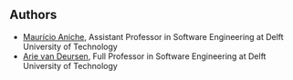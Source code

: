 ## Authors

* [Maurício Aniche](https://www.mauricioaniche.com), Assistant Professor in Software Engineering at Delft University of Technology
* [Arie van Deursen](https://www.avandeursen.com), Full Professor in Software Engineering at Delft University of Technology
